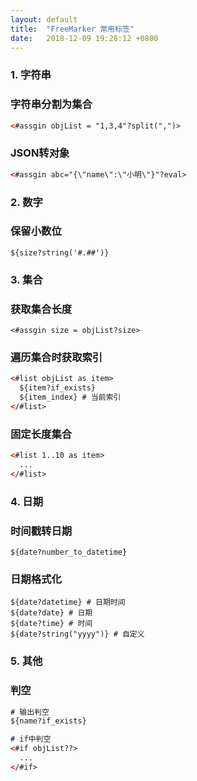 ```yaml
---
layout: default
title:  "FreeMarker 常用标签"
date:   2018-12-09 19:28:12 +0800
---
```


### 1. 字符串
### 字符串分割为集合
```xml
<#assgin objList = "1,3,4"?split(",")>
```
### JSON转对象
```xml
<#assgin abc="{\"name\":\"小明\"}"?eval>
```

### 2. 数字
### 保留小数位
```
${size?string('#.##')}
```
### 3. 集合
### 获取集合长度
```
<#assgin size = objList?size>
```
### 遍历集合时获取索引
```xml
<#list objList as item>
  ${item?if_exists}
  ${item_index} # 当前索引
</#list>
```
### 固定长度集合
```xml
<#list 1..10 as item>
  ...
</#list>
```
### 4. 日期
### 时间戳转日期
```
${date?number_to_datetime}
```
### 日期格式化
```
${date?datetime} # 日期时间
${date?date} # 日期
${date?time} # 时间
${date?string("yyyy")} # 自定义
```

### 5. 其他

### 判空
```xml
# 输出判空
${name?if_exists}

# if中判空
<#if objList??>
  ...
</#if>
```
